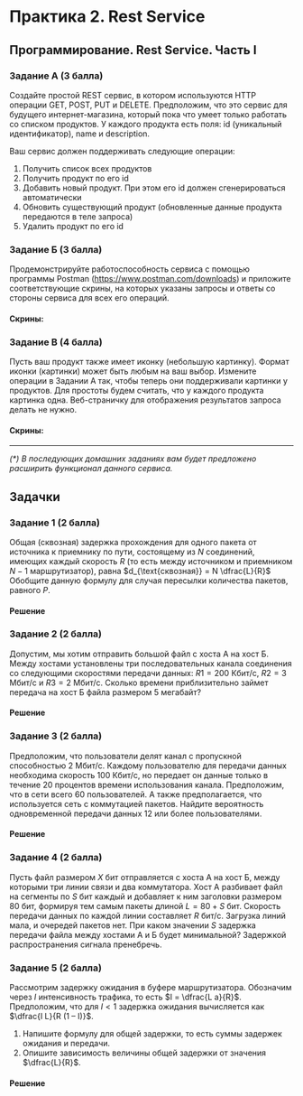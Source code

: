 # Практика 2. Rest Service

## Программирование. Rest Service. Часть I

### Задание А (3 балла)
Создайте простой REST сервис, в котором используются HTTP операции GET, POST, PUT и DELETE.
Предположим, что это сервис для будущего интернет-магазина, который пока что умеет только
работать со списком продуктов. У каждого продукта есть поля: id (уникальный идентификатор),
name и description.

[//]: # (TODO: конкретные пути  для каждой операции + конкретные json-схемы)

Ваш сервис должен поддерживать следующие операции:
1. Получить список всех продуктов
2. Получить продукт по его id
3. Добавить новый продукт. При этом его id должен сгенерироваться автоматически
4. Обновить существующий продукт (обновленные данные продукта передаются в теле запроса)
5. Удалить продукт по его id

### Задание Б (3 балла)
Продемонстрируйте работоспособность сервиса с помощью программы Postman
(https://www.postman.com/downloads) и приложите соответствующие скрины, на которых указаны
запросы и ответы со стороны сервиса для всех его операций.

#### Скрины:
<!-- todo -->

### Задание В (4 балла)
Пусть ваш продукт также имеет иконку (небольшую картинку). Формат иконки (картинки) может
быть любым на ваш выбор. Измените операции в Задании А так, чтобы теперь они поддерживали
картинки у продуктов. Для простоты будем считать, что у каждого продукта картинка одна.
Веб-страничку для отображения результатов запроса делать не нужно.

#### Скрины:
<!-- todo -->

---

[//]: # (TODO: реально?)

_(*) В последующих домашних заданиях вам будет предложено расширить функционал данного сервиса._

## Задачки

### Задание 1 (2 балла)
Общая (сквозная) задержка прохождения для одного пакета от источника к приемнику по пути,
состоящему из $N$ соединений, имеющих каждый скорость $R$ (то есть между источником и
приемником $N - 1$ маршрутизатор), равна $d_{\text{сквозная}} = N \dfrac{L}{R}$
Обобщите данную формулу для случая пересылки количества пакетов, равного $P$.

#### Решение
<!-- todo -->

### Задание 2 (2 балла)
Допустим, мы хотим отправить большой файл с хоста A на хост Б. Между хостами установлены три
последовательных канала соединения со следующими скоростями передачи данных:
$R1 = 200$ Кбит/c, $R2 = 3$ Мбит/c и $R3 = 2$ Мбит/c.
Сколько времени приблизительно займет передача на хост Б файла размером $5$ мегабайт?

#### Решение
<!-- todo -->

### Задание 3 (2 балла)
Предположим, что пользователи делят канал с пропускной способностью $2$ Мбит/c. Каждому
пользователю для передачи данных необходима скорость $100$ Кбит/c, но передает он данные
только в течение $20$ процентов времени использования канала. Предположим, что в сети всего $60$
пользователей. А также предполагается, что используется сеть с коммутацией пакетов. Найдите
вероятность одновременной передачи данных $12$ или более пользователями.

#### Решение
<!-- todo -->

### Задание 4 (2 балла)
Пусть файл размером $X$ бит отправляется с хоста А на хост Б, между которыми три линии связи и
два коммутатора. Хост А разбивает файл на сегменты по $S$ бит каждый и добавляет к ним
заголовки размером $80$ бит, формируя тем самым пакеты длиной $L = 80 + S$ бит. Скорость
передачи данных по каждой линии составляет $R$ бит/c. Загрузка линий мала, и очередей пакетов
нет. При каком значении $S$ задержка передачи файла между хостами А и Б будет минимальной?
Задержкой распространения сигнала пренебречь.

### Задание 5 (2 балла)
Рассмотрим задержку ожидания в буфере маршрутизатора. Обозначим через $I$ интенсивность
трафика, то есть $I = \dfrac{L a}{R}$.
Предположим, что для $I < 1$ задержка ожидания вычисляется как $\dfrac{I L}{R (1 – I)}$. 
1. Напишите формулу для общей задержки, то есть суммы задержек ожидания и передачи.
2. Опишите зависимость величины общей задержки от значения $\dfrac{L}{R}$.

#### Решение
<!-- todo -->
